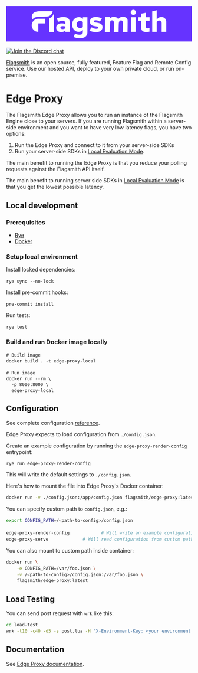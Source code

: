 [![Feature Flag, Remote Config and A/B Testing platform, Flagsmith](https://raw.githubusercontent.com/Flagsmith/flagsmith/main/static-files/hero.png)](https://www.flagsmith.com/)

[![Join the Discord chat](https://img.shields.io/discord/517647859495993347)](https://discord.gg/hFhxNtXzgm)

[Flagsmith](https://flagsmith.com/) is an open source, fully featured, Feature Flag and Remote Config service. Use our
hosted API, deploy to your own private cloud, or run on-premise.

# Edge Proxy

The Flagsmith Edge Proxy allows you to run an instance of the Flagsmith Engine close to your servers. If you are running
Flagsmith within a server-side environment and you want to have very low latency flags, you have two options:

1. Run the Edge Proxy and connect to it from your server-side SDKs
2. Run your server-side SDKs in [Local Evaluation Mode](https://docs.flagsmith.com/clients/overview#2---local-evaluation).

The main benefit to running the Edge Proxy is that you reduce your polling requests against the Flagsmith API itself.

The main benefit to running server side SDKs in [Local Evaluation Mode](https://docs.flagsmith.com/clients/overview#2---local-evaluation) is that you get the lowest possible latency.

## Local development

### Prerequisites

- [Rye](https://rye-up.com/guide/installation/)
- [Docker](https://docs.docker.com/engine/install/)

### Setup local environment

Install locked dependencies:

`rye sync --no-lock`

Install pre-commit hooks:

`pre-commit install`

Run tests:

`rye test`


### Build and run Docker image locally

```shell
# Build image
docker build . -t edge-proxy-local

# Run image 
docker run --rm \
  -p 8000:8000 \
  edge-proxy-local
```

## Configuration

See complete configuration [reference](https://docs.flagsmith.com/deployment/hosting/locally-edge-proxy).

Edge Proxy expects to load configuration from `./config.json`.

Create an example configuration by running the `edge-proxy-render-config` entrypoint:

```sh
rye run edge-proxy-render-config
```

This will write the default settings to `./config.json`.

Here's how to mount the file into Edge Proxy's Docker container:

```sh
docker run -v ./config.json:/app/config.json flagsmith/edge-proxy:latest
```

You can specify custom path to `config.json`, e.g.:

```sh
export CONFIG_PATH=/<path-to-config>/config.json

edge-proxy-render-config            # Will write an example configuration to custom path.
edge-proxy-serve             # Will read configuration from custom path.
```

You can also mount to custom path inside container:

```sh
docker run \
    -e CONFIG_PATH=/var/foo.json \
    -v /<path-to-config>/config.json:/var/foo.json \
    flagsmith/edge-proxy:latest
``` 

## Load Testing

You can send post request with `wrk` like this:

```bash
cd load-test
wrk -t10 -c40 -d5 -s post.lua -H 'X-Environment-Key: <your environment key>' 'http://localhost:8001/api/v1/identities/?identifier=development_user_123456'
```

## Documentation

See [Edge Proxy documentation](https://docs.flagsmith.com/advanced-use/edge-proxy).
